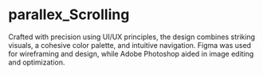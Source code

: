 # parallex_Scrolling
Crafted with precision using UI/UX principles, the design combines striking visuals, a cohesive color palette, and intuitive navigation. Figma was used for wireframing and design, while Adobe Photoshop aided in image editing and optimization.
